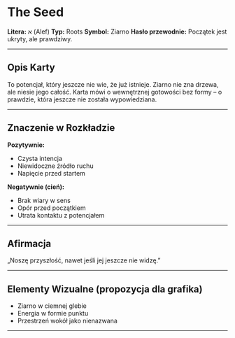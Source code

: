 
# The Seed

**Litera:** א (Alef)
**Typ:** Roots
**Symbol:** Ziarno
**Hasło przewodnie:** Początek jest ukryty, ale prawdziwy.

---

## Opis Karty
To potencjał, który jeszcze nie wie, że już istnieje. Ziarno nie zna drzewa, ale niesie jego całość. Karta mówi o wewnętrznej gotowości bez formy – o prawdzie, która jeszcze nie została wypowiedziana.

---

## Znaczenie w Rozkładzie

**Pozytywnie:**
- Czysta intencja
- Niewidoczne źródło ruchu
- Napięcie przed startem

**Negatywnie (cień):**
- Brak wiary w sens
- Opór przed początkiem
- Utrata kontaktu z potencjałem
---

## Afirmacja
„Noszę przyszłość, nawet jeśli jej jeszcze nie widzę.”

---

## Elementy Wizualne (propozycja dla grafika)
- Ziarno w ciemnej glebie
- Energia w formie punktu
- Przestrzeń wokół jako nienazwana

---
